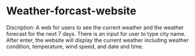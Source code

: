 # Weather-forcast-website
Discription:
A web for users to see the current weather and the weather forecast for the next 7 days. There is an input for user to type city name. After enter, the website will display the current weather including weather condition, temperature, wind speed, and date and time.



